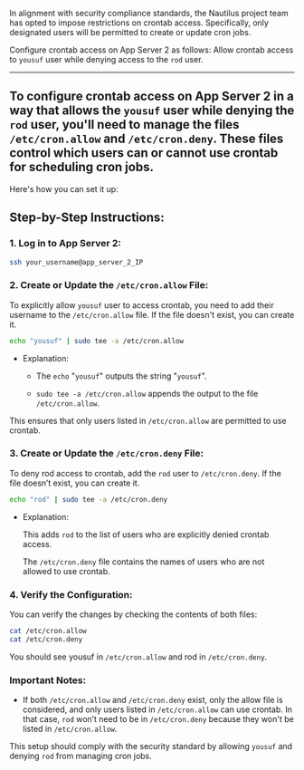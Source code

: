 In alignment with security compliance standards, the Nautilus project team has opted to impose restrictions on crontab access. Specifically, only designated users will be permitted to create or update cron jobs.

Configure crontab access on App Server 2 as follows: Allow crontab access to `yousuf` user while denying access to the `rod` user.

---

## To configure crontab access on App Server 2 in a way that allows the `yousuf` user while denying the `rod` user, you'll need to manage the files `/etc/cron.allow` and `/etc/cron.deny`. These files control which users can or cannot use crontab for scheduling cron jobs.

Here's how you can set it up:

## Step-by-Step Instructions:

### 1. Log in to App Server 2:

```bash
ssh your_username@app_server_2_IP
```
### 2. Create or Update the `/etc/cron.allow` File:

To explicitly allow `yousuf` user to access crontab, you need to add their username to the `/etc/cron.allow` file.
If the file doesn't exist, you can create it.

```bash
echo "yousuf" | sudo tee -a /etc/cron.allow
```

 - Explanation:

    - The `echo` "`yousuf`" outputs the string "`yousuf`".

    - `sudo tee -a /etc/cron.allow` appends the output to the file `/etc/cron.allow`.

This ensures that only users listed in `/etc/cron.allow` are permitted to use crontab.

### 3. Create or Update the `/etc/cron.deny` File:

To deny rod access to crontab, add the `rod` user to `/etc/cron.deny`.
If the file doesn’t exist, you can create it.

```bash
echo "rod" | sudo tee -a /etc/cron.deny
```

 - Explanation:

    This adds `rod` to the list of users who are explicitly denied crontab access.

    The `/etc/cron.deny` file contains the names of users who are not allowed to use crontab.

### 4. Verify the Configuration:

You can verify the changes by checking the contents of both files:

```bash
cat /etc/cron.allow
cat /etc/cron.deny
```

You should see yousuf in `/etc/cron.allow` and rod in `/etc/cron.deny`.

### Important Notes:

 - If both `/etc/cron.allow` and `/etc/cron.deny` exist, only the allow file is considered, and only users listed in `/etc/cron.allow` can use crontab. In that case, `rod` won’t need to be in `/etc/cron.deny` because they won't be listed in `/etc/cron.allow`.

This setup should comply with the security standard by allowing `yousuf` and denying `rod` from managing cron jobs.